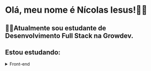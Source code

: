 # Olá, meu nome é Nícolas Iesus!👋👋

## 👨‍💻Atualmente sou estudante de Desenvolvimento Full Stack na Growdev.
## Estou estudando:
<details> <summary>Front-end</summary>
<ul>
  <li>
 HTML  
 </li>
   <li>
   CSS
 </li>
    <li>
   JAVASCRIPT
 </li>
    <li>
   GIT
 </li>
 
 </ul>

</details>

